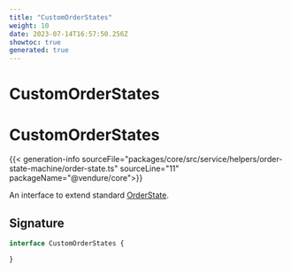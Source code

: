 ```yaml
---
title: "CustomOrderStates"
weight: 10
date: 2023-07-14T16:57:50.256Z
showtoc: true
generated: true
---
```

<!-- This file was generated from the Vendure source. Do not modify. Instead, re-run the "docs:build" script -->

# CustomOrderStates
<div class="symbol">


# CustomOrderStates

{{< generation-info sourceFile="packages/core/src/service/helpers/order-state-machine/order-state.ts" sourceLine="11" packageName="@vendure/core">}}

An interface to extend standard <a href='/typescript-api/orders/order-process#orderstate'>OrderState</a>.

## Signature

```TypeScript
interface CustomOrderStates {

}
```
</div>

